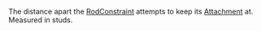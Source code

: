 The distance apart the [RodConstraint](https://create.roblox.com/docs/reference/engine/classes/RodConstraint) attempts to keep its [Attachment](https://create.roblox.com/docs/reference/engine/classes/Attachment)
at. Measured in studs.